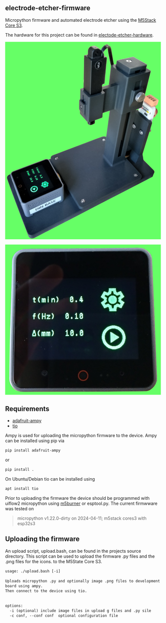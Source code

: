 ## electrode-etcher-firmware

Micropython firmware and automated electrode etcher using the 
[M5Stack Core S3](https://shop.m5stack.com/products/m5stack-cores3-esp32s3-lotdevelopment-kit).

The hardware for this project can be found in 
[electode-etcher-hardware](https://github.com/willdickson/electrode-etcher-hardware).

![device_side_view](images/device_side_view.jpg)


![ui_stopped_screen](images/ui_stopped_screen.jpg)


## Requirements

* [adafruit-ampy](https://github.com/scientifichackers/ampy)
* [tio](https://github.com/tio/tio)

Ampy is used for uploading the micropython firmware to the device. Ampy can be
installed using pip via 

```bash
pip install adafruit-ampy
```

or 

```bash
pip install .

```

On Ubuntu/Debian tio can be installed using 

```bash
apt install tio
```

Prior to uploading the firmware the device should be programmed with uiflow2
micropython using [m5burner](https://docs.m5stack.com/en/download) or
esptool.py. The current firmwware was tested on 

> micropython v1.22.0-dirty on 2024-04-11; m5stack cores3 with esp32s3


## Uploading the firmware

An upload script, upload.bash, can be found in the projects source directory. This
script can be used to upload the firmware .py files and the .png files for the icons. 
to the M5State Core S3.

```
usage: ./upload.bash [-i] 

Uploads micropython .py and optionally image .png files to development board using ampy. 
Then connect to the device using tio.


options:
  -i (optional) include image files in upload g files and .py sile
  -c conf, --conf conf  optional configuration file

```



